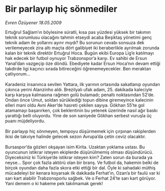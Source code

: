 # Bir parlayıp hiç sönmediler

*Evren Özüyener 18.05.2009*

<div class="taraf_structure_2col_1zq">
<div class="margen_n">



 <p>Ertuğrul Sağlam’ın böylesine süratli, kısa pas yüzdesi yüksek bir takımın teknik sorumlusu olacağını tahmin etseydi acaba Beşiktaş yönetimi genç teknik adam ile yollarını ayırır mıydı? Bu sorunun cevabı sonsuza dek verilemeyecek zira altı maçta dört galibiyet iki beraberlikle ayrılmak zorunda kalan bir teknik direktör Ertuğrul Hoca. Bugün ekibi Europa Lig’e katılmayı hak edecek bir futbol oynuyor Trabzonspor’a karşı. Ev sahibi de Ersun Yanal’dan vazgeçip öze döndü. Ebediyete kadar Ersun Hoca’nın devam ettiği takdirde ligi kaçıncı sırada bitireceğini öğrenemeyecekler. Ben meraktan çatlıyorum... <br/><br/>Karadeniz insanınca sevilen Yattara, ilk yarının ortasında sakatlanıp oyundan çıkınca yerini Alanzinho aldı. Brezilyalı ufak adam, 25. dakikada kaleciyle karşı karşıya kalmasına rağmen golü bulamadı; penaltı noktasından 52’de. Ondan önce Umut, soldan sürüklediği topun dibine giremeyince kalecinin elleri mani oldu Avni Aker’de hasreti çekilen sayıya. Gökhan 55’te gol atamamayı başarırken, çok beklentinin bu yetenek üzerinde nasıl ağır baskı yarattığı belli oluyordu. Yine de son saniyede Gökhan serbest vuruşla üç puanı müjdeliyordu. <br/><br/>Bir parlayıp hiç sönmeyen, tempoyu düşürmemek için çırpınan rakiplerden ikisi de takviye halinde gelecek sezon Avrupa’da çetin ceviz olacaktır.<br/><br/>Bursaspor’da gözleri okşayan isim Kirita. Uzaktan yoklama ustası. Bu oyuncunun istikrar isteyen ekiplerde düşünülmemiş olması düşündürücü. Diyeceksiniz ki Türkiye’de istikrar isteyen kim? Zaten sorun da burada ya neyse... Spor çok fazla aktörü olan bir branş. Ve futbol da, hakemin belki de birçok oyundan daha fazla skora etki ettiği bir dal. Öyle ki sahadaki müthiş mücadeleyi bir kenara koyarsak ilk dakikada Ferhat’ın, Ozan’a bir faulü var ki sarı kart alabilir Trabzonsporlu sağbek. Ve o Ferhat 24’te sarı kart görüyor. Yani demem o ki hakeme pek takılmamak gerek!</p>
<br/>
<br/>
<br/>



<br/>


<div id="taraf_not">
</div>

</div>


</div>
